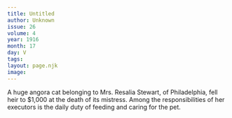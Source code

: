 ```yaml
---
title: Untitled
author: Unknown
issue: 26
volume: 4
year: 1916
month: 17
day: V
tags:
layout: page.njk
image:
---
```

A huge angora cat belonging to Mrs. Resalia Stewart, of Philadelphia, fell heir to $1,000 at the death of its mistress. Among the responsibilities of her executors is the daily duty of feeding and caring for the pet.    




